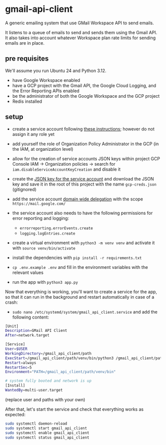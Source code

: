 # gmail-api-client

A generic emailing system that use GMail Workspace API to send emails.

It listens to a queue of emails to send and sends them using the Gmail API. It also takes into account whatever Workspace plan rate limits for sending emails are in place.

## pre requisites

We'll assume you run Ubuntu 24 and Python 3.12.

- have Google Workspace enabled
- have a GCP project with the Gmail API, the Google Cloud Logging, and the Error Reporting APIs enabled
- be the administrator of both the Google Workspace and the GCP project
- Redis installed

## setup

- create a service account following [these instructions](https://developers.google.com/workspace/guides/create-credentials?authuser=1#service-account); however do not assign it any role yet
- add yourself the role of Organization Policy Administrator in the GCP (in the IAM, at organization level)
- allow for the creation of service accounts JSON keys within project GCP Console IAM -> Organization policies -> search for `iam.disableServiceAccountKeyCreation` and disable it
- create the [JSON key for the service account](https://developers.google.com/workspace/guides/create-credentials?authuser=1#create_credentials_for_a_service_account) and download the JSON key and save it in the root of this project with the name `gcp-creds.json` (gitignored)
- add the service account [domain wide delegation](https://developers.google.com/workspace/guides/create-credentials?authuser=1#optional_set_up_domain-wide_delegation_for_a_service_account) with the scope `https://mail.google.com/`
- the service account also needs to have the following permissions for error reporting and logging:

  - `errorreporting.errorEvents.create`
  - `logging.logEntries.create`

- create a virtual environment with `python3 -m venv venv` and activate it with `source venv/bin/activate`
- install the dependencies with `pip install -r requirements.txt`
- `cp .env.example .env` and fill in the environment variables with the relevant values
- run the app with `python3 app.py`

Now that everything is working, you'll want to create a service for the app, so that it can run in the background and restart automatically in case of a crash:

- `sudo nano /etc/systemd/system/gmail_api_client.service` and add the following content:

```bash
[Unit]
Description=GMail API Client
After=network.target

[Service]
User=$USER
WorkingDirectory=/gmail_api_client/path
ExecStart=/gmail_api_client/path/venv/bin/python3 /gmail_api_client/path/app.py
Restart=always
RestartSec=5
Environment="PATH=/gmail_api_client/path/venv/bin"

# system fully booted and network is up
[Install]
WantedBy=multi-user.target
```

(replace user and paths with your own)

After that, let's start the service and check that everything works as expected:

```bash
sudo systemctl daemon-reload
sudo systemctl start gmail_api_client
sudo systemctl enable gmail_api_client
sudo systemctl status gmail_api_client
```
